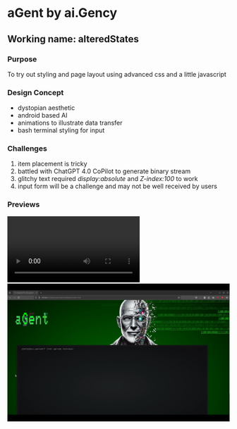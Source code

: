 # aGent by ai.Gency
## Working name: alteredStates
### Purpose
To try out styling and page layout using advanced css and a little javascript
### Design Concept
- dystopian aesthetic
- android based AI
- animations to illustrate data transfer
- bash terminal styling for input
### Challenges
1. item placement is tricky
2. battled with ChatGPT 4.0 CoPilot to generate binary stream
3. glitchy text required *display:absolute* and *Z-index:100* to work
4. input form will be a challenge and may not be well received by users
### Previews
<video controls src="alterStatesConcept.mp4" title="Title"></video>
![alteredStates](alterStatesConcept.png)
